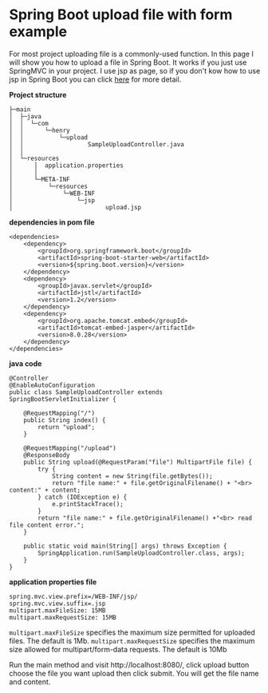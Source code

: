 # Spring Boot upload file with form example
For most project uploading file is a commonly-used function. In this page I will show you how to upload
a file in Spring Boot. It works if you just use SpringMVC in your project. I use jsp as page, so if you
don't kow how to use jsp in Spring Boot you can click [here](http://www.henryxi.com/spring-boot-jsp-examples) for more detail.

**Project structure**
```
├─main
│  ├─java
│  │  └─com
│  │      └─henry
│  │          └─upload
│  │                  SampleUploadController.java
│  │
│  └─resources
│      │  application.properties
│      │
│      └─META-INF
│          └─resources
│              └─WEB-INF
│                  └─jsp
│                          upload.jsp
```

**dependencies in pom file**
```
<dependencies>
    <dependency>
        <groupId>org.springframework.boot</groupId>
        <artifactId>spring-boot-starter-web</artifactId>
        <version>${spring.boot.version}</version>
    </dependency>
    <dependency>
        <groupId>javax.servlet</groupId>
        <artifactId>jstl</artifactId>
        <version>1.2</version>
    </dependency>
    <dependency>
        <groupId>org.apache.tomcat.embed</groupId>
        <artifactId>tomcat-embed-jasper</artifactId>
        <version>8.0.28</version>
    </dependency>
</dependencies>
```

**java code**
```
@Controller
@EnableAutoConfiguration
public class SampleUploadController extends SpringBootServletInitializer {

    @RequestMapping("/")
    public String index() {
        return "upload";
    }

    @RequestMapping("/upload")
    @ResponseBody
    public String upload(@RequestParam("file") MultipartFile file) {
        try {
            String content = new String(file.getBytes());
            return "file name:" + file.getOriginalFilename() + "<br> content:" + content;
        } catch (IOException e) {
            e.printStackTrace();
        }
        return "file name:" + file.getOriginalFilename() +"<br> read file content error.";
    }

    public static void main(String[] args) throws Exception {
        SpringApplication.run(SampleUploadController.class, args);
    }
}
```

**application properties file**
```
spring.mvc.view.prefix=/WEB-INF/jsp/
spring.mvc.view.suffix=.jsp
multipart.maxFileSize: 15MB
multipart.maxRequestSize: 15MB
```

``multipart.maxFileSize`` specifies the maximum size permitted for uploaded files. The default is 1Mb.
``multipart.maxRequestSize`` specifies the maximum size allowed for multipart/form-data requests. The default is 10Mb

Run the main method and visit http://localhost:8080/, click upload button choose the file you want upload then 
click submit. You will get the file name and content.